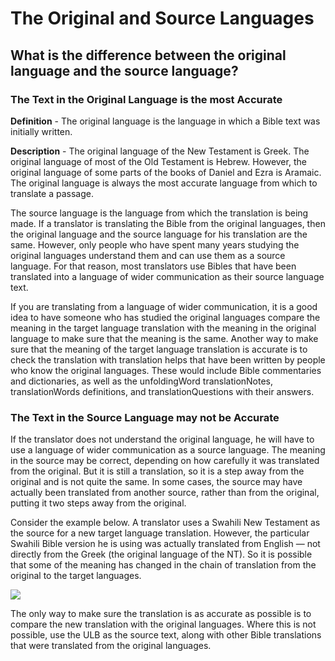 # The Original and Source Languages #

## What is the difference between the original language and the source language? ##


### The Text in the Original Language is the most Accurate

**Definition** - The original language is the language in which a Bible text was initially written.

**Description** - The original language of the New Testament is Greek. The original language of most of the Old Testament is Hebrew. However, the original language of some parts of the books of Daniel and Ezra is Aramaic. The original language is always the most accurate language from which to translate a passage.

The source language is the language from which the translation is being made. If a translator is translating the Bible from the original languages, then the original language and the source language for his translation are the same. However, only people who have spent many years studying the original languages understand them and can use them as a source language. For that reason, most translators use Bibles that have been translated into a language of wider communication as their source language text.

If you are translating from a language of wider communication, it is a good idea to have someone who has studied the original languages compare the meaning in the target language translation with the meaning in the original language to make sure that the meaning is the same. Another way to make sure that the meaning of the target language translation is accurate is to check the translation with translation helps that have been written by people who know the original languages. These would include Bible commentaries and dictionaries, as well as the unfoldingWord translationNotes, translationWords definitions, and translationQuestions with their answers.

### The Text in the Source Language may not be Accurate

If the translator does not understand the original language, he will have to use a language of wider communication as a source language. The meaning in the source may be correct, depending on how carefully it was translated from the original. But it is still a translation, so it is a step away from the original and is not quite the same. In some cases, the source may have actually been translated from another source, rather than from the original, putting it two steps away from the original.

Consider the example below. A translator uses a Swahili New Testament as the source for a new target language translation. However, the particular Swahili Bible version he is using was actually translated from English — not directly from the Greek (the original language of the NT). So it is possible that some of the meaning has changed in the chain of translation from the original to the target languages.

![](https://cdn.door43.org/ta/jpg/ol2sl2sl2tl_small_600-174.png)

The only way to make sure the translation is as accurate as possible is to compare the new translation with the original languages. Where this is not possible, use the ULB as the source text, along with other Bible translations that were translated from the original languages.